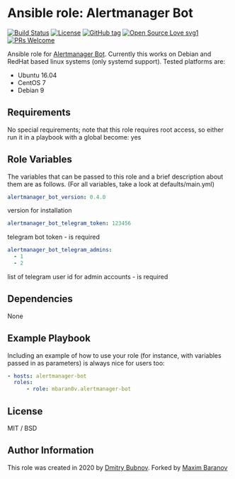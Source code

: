 # Ansible role: Alertmanager Bot

[![Build Status](https://travis-ci.org/mbaran0v/ansible-role-alertmanager-bot.svg?branch=master)](https://travis-ci.org/mbaran0v/ansible-role-alertmanager-bot) [![License](https://img.shields.io/badge/license-MIT%20License-brightgreen.svg)](https://opensource.org/licenses/MIT) [![GitHub tag](https://img.shields.io/github/tag/mbaran0v/ansible-role-alertmanager-bot.svg)](https://github.com/mbaran0v/ansible-role-alertmanager-bot/tags/) [![Open Source Love svg1](https://badges.frapsoft.com/os/v1/open-source.svg?v=103)](https://github.com/ellerbrock/open-source-badges/) [![PRs Welcome](https://img.shields.io/badge/PRs-welcome-brightgreen.svg?style=flat-square)](http://makeapullrequest.com)

Ansible role for [Alertmanager Bot](https://github.com/metalmatze/alertmanager-bot). Currently this works on Debian and RedHat based linux systems (only systemd support). Tested platforms are:

* Ubuntu 16.04
* CentOS 7
* Debian 9

Requirements
------------

No special requirements; note that this role requires root access, so either run it in a playbook with a global become: yes

Role Variables
--------------

The variables that can be passed to this role and a brief description about them are as follows. (For all variables, take a look at defaults/main.yml)

```yaml
alertmanager_bot_version: 0.4.0
```
version for installation

```yaml
alertmanager_bot_telegram_token: 123456
```
telegram bot token - is required

```yaml
alertmanager_bot_telegram_admins:
  - 1
  - 2
```
list of telegram user id for admin accounts - is required

Dependencies
------------

None

Example Playbook
----------------

Including an example of how to use your role (for instance, with variables passed in as parameters) is always nice for users too:

```yaml
- hosts: alertmanager-bot
  roles:
      - role: mbaran0v.alertmanager-bot
```

License
-------

MIT / BSD

Author Information
------------------

This role was created in 2020 by [Dmitry Bubnov](https://github.com/bubnovd).
Forked by [Maxim Baranov](https://github.com/mbaran0v)
